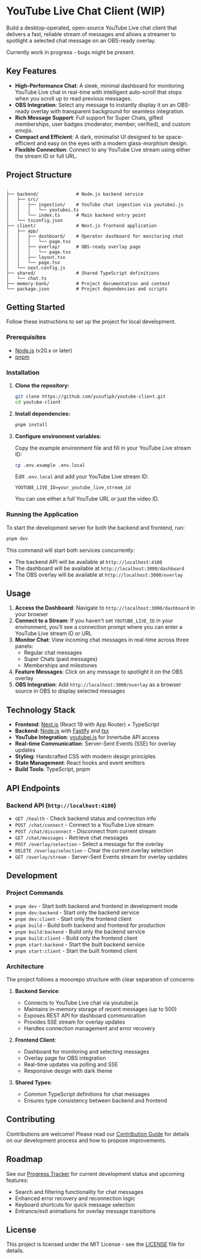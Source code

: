 # YouTube Live Chat Client (WIP)

Build a desktop-operated, open-source YouTube Live chat client that delivers a fast, reliable stream of messages and allows a streamer to spotlight a selected chat message on an OBS-ready overlay.

Currently work in progress - bugs might be present.

## Key Features

- **High-Performance Chat**: A sleek, minimal dashboard for monitoring YouTube Live chat in real-time with intelligent auto-scroll that stops when you scroll up to read previous messages.
- **OBS Integration**: Select any message to instantly display it on an OBS-ready overlay with transparent background for seamless integration.
- **Rich Message Support**: Full support for Super Chats, gifted memberships, user badges (moderator, member, verified), and custom emojis.
- **Compact and Efficient**: A dark, minimalist UI designed to be space-efficient and easy on the eyes with a modern glass-morphism design.
- **Flexible Connection**: Connect to any YouTube Live stream using either the stream ID or full URL.

## Project Structure

```
.
├── backend/              # Node.js backend service
│   ├── src/
│   │   ├── ingestion/    # YouTube chat ingestion via youtubei.js
│   │   │   └── youtubei.ts
│   │   └── index.ts      # Main backend entry point
│   └── tsconfig.json
├── client/               # Next.js frontend application
│   ├── app/
│   │   ├── dashboard/    # Operator dashboard for monitoring chat
│   │   │   └── page.tsx
│   │   ├── overlay/      # OBS-ready overlay page
│   │   │   └── page.tsx
│   │   ├── layout.tsx
│   │   └── page.tsx
│   └── next.config.js
├── shared/               # Shared TypeScript definitions
│   └── chat.ts
├── memory-bank/          # Project documentation and context
└── package.json          # Project dependencies and scripts
```

## Getting Started

Follow these instructions to set up the project for local development.

### Prerequisites

- [Node.js](https://nodejs.org/) (v20.x or later)
- [pnpm](https://pnpm.io/)

### Installation

1. **Clone the repository:**

    ```bash
    git clone https://github.com/yusufipk/youtube-client.git
    cd youtube-client
    ```

2. **Install dependencies:**

    ```bash
    pnpm install
    ```

3. **Configure environment variables:**

    Copy the example environment file and fill in your YouTube Live stream ID:

    ```bash
    cp .env.example .env.local
    ```

    Edit `.env.local` and add your YouTube Live stream ID:

    ```
    YOUTUBE_LIVE_ID=your_youtube_live_stream_id
    ```

    You can use either a full YouTube URL or just the video ID.

### Running the Application

To start the development server for both the backend and frontend, run:

```bash
pnpm dev
```

This command will start both services concurrently:
- The backend API will be available at `http://localhost:4100`
- The dashboard will be available at `http://localhost:3000/dashboard`
- The OBS overlay will be available at `http://localhost:3000/overlay`

## Usage

1. **Access the Dashboard**: Navigate to `http://localhost:3000/dashboard` in your browser
2. **Connect to a Stream**: If you haven't set `YOUTUBE_LIVE_ID` in your environment, you'll see a connection prompt where you can enter a YouTube Live stream ID or URL
3. **Monitor Chat**: View incoming chat messages in real-time across three panels:
   - Regular chat messages
   - Super Chats (paid messages)
   - Memberships and milestones
4. **Feature Messages**: Click on any message to spotlight it on the OBS overlay
5. **OBS Integration**: Add `http://localhost:3000/overlay` as a browser source in OBS to display selected messages

## Technology Stack

- **Frontend**: [Next.js](https://nextjs.org/) (React 19 with App Router) + TypeScript
- **Backend**: [Node.js](https://nodejs.org/) with [Fastify](https://www.fastify.io/) and [tsx](https://github.com/esbuild-kit/tsx)
- **YouTube Integration**: [youtubei.js](https://github.com/LuanRT/YouTube.js) for Innertube API access
- **Real-time Communication**: Server-Sent Events (SSE) for overlay updates
- **Styling**: Handcrafted CSS with modern design principles
- **State Management**: React hooks and event emitters
- **Build Tools**: TypeScript, pnpm

## API Endpoints

### Backend API (`http://localhost:4100`)

- `GET /health` - Check backend status and connection info
- `POST /chat/connect` - Connect to a YouTube Live stream
- `POST /chat/disconnect` - Disconnect from current stream
- `GET /chat/messages` - Retrieve chat messages
- `POST /overlay/selection` - Select a message for the overlay
- `DELETE /overlay/selection` - Clear the current overlay selection
- `GET /overlay/stream` - Server-Sent Events stream for overlay updates

## Development

### Project Commands

- `pnpm dev` - Start both backend and frontend in development mode
- `pnpm dev:backend` - Start only the backend service
- `pnpm dev:client` - Start only the frontend client
- `pnpm build` - Build both backend and frontend for production
- `pnpm build:backend` - Build only the backend service
- `pnpm build:client` - Build only the frontend client
- `pnpm start:backend` - Start the built backend service
- `pnpm start:client` - Start the built frontend client

### Architecture

The project follows a monorepo structure with clear separation of concerns:

1. **Backend Service**: 
   - Connects to YouTube Live chat via youtubei.js
   - Maintains in-memory storage of recent messages (up to 500)
   - Exposes REST API for dashboard communication
   - Provides SSE stream for overlay updates
   - Handles connection management and error recovery

2. **Frontend Client**:
   - Dashboard for monitoring and selecting messages
   - Overlay page for OBS integration
   - Real-time updates via polling and SSE
   - Responsive design with dark theme

3. **Shared Types**:
   - Common TypeScript definitions for chat messages
   - Ensures type consistency between backend and frontend

## Contributing

Contributions are welcome! Please read our [Contribution Guide](memory-bank/contribution.md) for details on our development process and how to propose improvements.

## Roadmap

See our [Progress Tracker](memory-bank/progress.md) for current development status and upcoming features:
- Search and filtering functionality for chat messages
- Enhanced error recovery and reconnection logic
- Keyboard shortcuts for quick message selection
- Entrance/exit animations for overlay message transitions

## License

This project is licensed under the MIT License - see the [LICENSE](LICENSE) file for details.